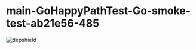 # main-GoHappyPathTest-Go-smoke-test-ab21e56-485

![depshield](https://depshield.sonatype.org/badges/depshield-prod/main-GoHappyPathTest-Go-smoke-test-ab21e56-485/depshield.svg)